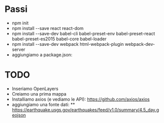 # Passi

* npm init
* npm install --save react react-dom
* npm install --save-dev babel-cli babel-preset-env babel-preset-react babel-preset-es2015 babel-core babel-loader
* npm install --save-dev webpack html-webpack-plugin webpack-dev-server
* aggiungiamo a package.json: 


# TODO

* Inseriamo OpenLayers
* Creiamo una prima mappa
* Installiamo axios (e vediamo le API): https://github.com/axios/axios
* aggiungiamo una fonte dati: 
** https://earthquake.usgs.gov/earthquakes/feed/v1.0/summary/4.5_day.geojson
